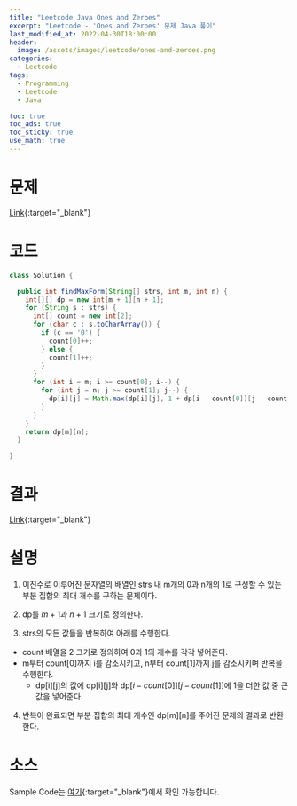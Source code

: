 ```yaml
---
title: "Leetcode Java Ones and Zeroes"
excerpt: "Leetcode - 'Ones and Zeroes' 문제 Java 풀이"
last_modified_at: 2022-04-30T18:00:00
header:
  image: /assets/images/leetcode/ones-and-zeroes.png
categories:
  - Leetcode
tags:
  - Programming
  - Leetcode
  - Java

toc: true
toc_ads: true
toc_sticky: true
use_math: true
---
```

# 문제
[Link](https://leetcode.com/problems/ones-and-zeroes/){:target="_blank"}

# 코드
```java
class Solution {

  public int findMaxForm(String[] strs, int m, int n) {
    int[][] dp = new int[m + 1][n + 1];
    for (String s : strs) {
      int[] count = new int[2];
      for (char c : s.toCharArray()) {
        if (c == '0') {
          count[0]++;
        } else {
          count[1]++;
        }
      }
      for (int i = m; i >= count[0]; i--) {
        for (int j = n; j >= count[1]; j--) {
          dp[i][j] = Math.max(dp[i][j], 1 + dp[i - count[0]][j - count[1]]);
        }
      }
    }
    return dp[m][n];
  }

}
```

# 결과
[Link](https://leetcode.com/submissions/detail/690123202/){:target="_blank"}

# 설명
1. 이진수로 이루어진 문자열의 배열인 strs 내 m개의 0과 n개의 1로 구성할 수 있는 부분 집합의 최대 개수를 구하는 문제이다.

2. dp를 $m + 1$과 $n + 1$ 크기로 정의한다.

3. strs의 모든 값들을 반복하여 아래를 수행한다.
- count 배열을 2 크기로 정의하여 0과 1의 개수를 각각 넣어준다.
- m부터 count[0]까지 i를 감소시키고, n부터 count[1]까지 j를 감소시키며 반복을 수행한다.
  - dp[i][j]의 값에 dp[i][j]와 dp[$i - count[0]$][$j - count[1]$]에 1을 더한 값 중 큰 값을 넣어준다.

4. 반복이 완료되면 부분 집합의 최대 개수인 dp[m][n]를 주어진 문제의 결과로 반환한다.

# 소스
Sample Code는 [여기](https://github.com/GracefulSoul/leetcode/blob/master/src/main/java/gracefulsoul/problems/OnesAndZeroes.java){:target="_blank"}에서 확인 가능합니다.